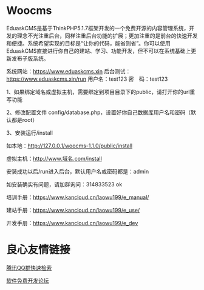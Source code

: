 # Woocms
EduaskCMS是基于ThinkPHP5.1.7框架开发的一个免费开源的内容管理系统，开发的理念不光注重后台，同样注重后台功能的扩展；更加注重的是前台的快速开发和便捷。系统希望实现的目标是“让你的代码，能省则省”。你可以使用EduaskCMS直接进行你自己的建站、学习、功能开发，但不可以在系统基础上更新发布子版系统。
 
 
 
系统网站：https://www.eduaskcms.xin 
后台测试：https://www.eduaskcms.xin/run 
用户名：test123 
密　码：test123 

1、如果绑定域名或虚拟主机，需要绑定到项目目录下的public，请打开你的url重写功能


2、修改配置文件  config/database.php，设置好你自己数据库用户名和密码（默认都是root）


3、安装运行/install 


如本地：http://127.0.0.1/woocms-1.1.0/public/install


虚拟主机：http://www.域名.com/install


安装成功以后/run进入后台，默认用户名或密码都是：admin


如安装确实有问题，请加群询问：314833523
ok

 
培训手册：https://www.kancloud.cn/laowu199/e_manual/
 
 
建站手册：https://www.kancloud.cn/laowu199/e_use/
 
 
开发手册：https://www.kancloud.cn/laowu199/e_dev
 


 # 良心友情链接

[腾讯QQ群快速检索](http://u.720life.cn/s/8cf73f7c)

[软件免费开发论坛](http://u.720life.cn/s/bbb01dc0)
